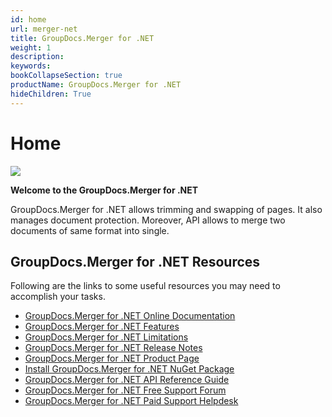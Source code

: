 ```yaml
---
id: home
url: merger-net
title: GroupDocs.Merger for .NET
weight: 1
description: 
keywords: 
bookCollapseSection: true
productName: GroupDocs.Merger for .NET
hideChildren: True
---
```


#  Home 

![](images/merger-net/home_0.png)

**Welcome to the GroupDocs.Merger for .NET**

GroupDocs.Merger for .NET allows trimming and swapping of pages. It also manages document protection. Moreover, API allows to merge two documents of same format into single.

## GroupDocs.Merger for .NET Resources

Following are the links to some useful resources you may need to accomplish your tasks.

*   [GroupDocs.Merger for .NET Online Documentation](https://docs.groupdocs.com/display/mergernet/)
*   [GroupDocs.Merger for .NET Features](https://docs.groupdocs.com/display/mergernet/Features+Overview)
*   [GroupDocs.Merger for .NET Limitations](https://docs.groupdocs.com/display/mergernet/Evaluation+Limitations+and+Licensing+of+GroupDocs.Merger)
*   [GroupDocs.Merger for .NET Release Notes](https://docs.groupdocs.com/display/mergernet/Release+Notes)
*   [GroupDocs.Merger for .NET Product Page](https://products.groupdocs.com/merger/net)
*   [Install GroupDocs.Merger for .NET NuGet Package](https://www.nuget.org/packages/GroupDocs.Merger/)
*   [GroupDocs.Merger for .NET API Reference Guide](https://apireference.groupdocs.com/net/merger)
*   [GroupDocs.Merger for .NET Free Support Forum](https://forum.groupdocs.com/c/merger)
*   [GroupDocs.Merger for .NET Paid Support Helpdesk](https://helpdesk.groupdocs.com/)
